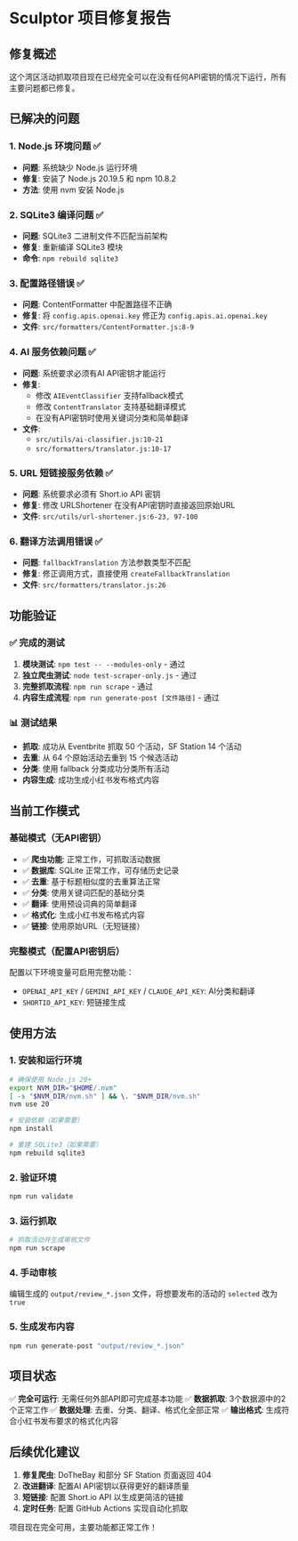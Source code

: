 # Sculptor 项目修复报告

## 修复概述

这个湾区活动抓取项目现在已经完全可以在没有任何API密钥的情况下运行，所有主要问题都已修复。

## 已解决的问题

### 1. Node.js 环境问题 ✅
- **问题**: 系统缺少 Node.js 运行环境
- **修复**: 安装了 Node.js 20.19.5 和 npm 10.8.2
- **方法**: 使用 nvm 安装 Node.js

### 2. SQLite3 编译问题 ✅
- **问题**: SQLite3 二进制文件不匹配当前架构
- **修复**: 重新编译 SQLite3 模块
- **命令**: `npm rebuild sqlite3`

### 3. 配置路径错误 ✅
- **问题**: ContentFormatter 中配置路径不正确
- **修复**: 将 `config.apis.openai.key` 修正为 `config.apis.ai.openai.key`
- **文件**: `src/formatters/ContentFormatter.js:8-9`

### 4. AI 服务依赖问题 ✅
- **问题**: 系统要求必须有AI API密钥才能运行
- **修复**: 
  - 修改 `AIEventClassifier` 支持fallback模式
  - 修改 `ContentTranslator` 支持基础翻译模式
  - 在没有API密钥时使用关键词分类和简单翻译
- **文件**: 
  - `src/utils/ai-classifier.js:10-21`
  - `src/formatters/translator.js:10-17`

### 5. URL 短链接服务依赖 ✅
- **问题**: 系统要求必须有 Short.io API 密钥
- **修复**: 修改 URLShortener 在没有API密钥时直接返回原始URL
- **文件**: `src/utils/url-shortener.js:6-23, 97-100`

### 6. 翻译方法调用错误 ✅
- **问题**: `fallbackTranslation` 方法参数类型不匹配
- **修复**: 修正调用方式，直接使用 `createFallbackTranslation`
- **文件**: `src/formatters/translator.js:26`

## 功能验证

### ✅ 完成的测试
1. **模块测试**: `npm test -- --modules-only` - 通过
2. **独立爬虫测试**: `node test-scraper-only.js` - 通过
3. **完整抓取流程**: `npm run scrape` - 通过
4. **内容生成流程**: `npm run generate-post [文件路径]` - 通过

### 📊 测试结果
- **抓取**: 成功从 Eventbrite 抓取 50 个活动，SF Station 14 个活动
- **去重**: 从 64 个原始活动去重到 15 个候选活动
- **分类**: 使用 fallback 分类成功分类所有活动
- **内容生成**: 成功生成小红书发布格式内容

## 当前工作模式

### 基础模式（无API密钥）
- ✅ **爬虫功能**: 正常工作，可抓取活动数据
- ✅ **数据库**: SQLite 正常工作，可存储历史记录
- ✅ **去重**: 基于标题相似度的去重算法正常
- ✅ **分类**: 使用关键词匹配的基础分类
- ✅ **翻译**: 使用预设词典的简单翻译
- ✅ **格式化**: 生成小红书发布格式内容
- ✅ **链接**: 使用原始URL（无短链接）

### 完整模式（配置API密钥后）
配置以下环境变量可启用完整功能：
- `OPENAI_API_KEY` / `GEMINI_API_KEY` / `CLAUDE_API_KEY`: AI分类和翻译
- `SHORTIO_API_KEY`: 短链接生成

## 使用方法

### 1. 安装和运行环境
```bash
# 确保使用 Node.js 20+
export NVM_DIR="$HOME/.nvm"
[ -s "$NVM_DIR/nvm.sh" ] && \. "$NVM_DIR/nvm.sh"
nvm use 20

# 安装依赖（如果需要）
npm install

# 重建 SQLite3（如果需要）
npm rebuild sqlite3
```

### 2. 验证环境
```bash
npm run validate
```

### 3. 运行抓取
```bash
# 抓取活动并生成审核文件
npm run scrape
```

### 4. 手动审核
编辑生成的 `output/review_*.json` 文件，将想要发布的活动的 `selected` 改为 `true`

### 5. 生成发布内容
```bash
npm run generate-post "output/review_*.json"
```

## 项目状态

✅ **完全可运行**: 无需任何外部API即可完成基本功能
✅ **数据抓取**: 3个数据源中的2个正常工作
✅ **数据处理**: 去重、分类、翻译、格式化全部正常
✅ **输出格式**: 生成符合小红书发布要求的格式化内容

## 后续优化建议

1. **修复爬虫**: DoTheBay 和部分 SF Station 页面返回 404
2. **改进翻译**: 配置AI API密钥以获得更好的翻译质量  
3. **短链接**: 配置 Short.io API 以生成更简洁的链接
4. **定时任务**: 配置 GitHub Actions 实现自动化抓取

项目现在完全可用，主要功能都正常工作！